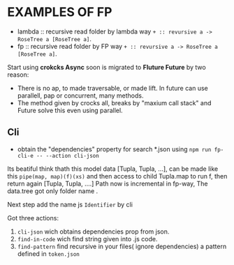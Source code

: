 # EXAMPLES OF FP

* lambda :: recursive read folder  by lambda way  ```+ :: revursive a -> RoseTree a [RoseTree a]```.
* fp :: recursive read folder  by FP way  ```+ :: revursive a -> RoseTree a [RoseTree a]```.

Start using **crokcks Async** soon is migrated to **Fluture Future** by two reason:
- There is no ap, to made traversable, or made lift. In future can use parallell, pap or concurrent, many methods.
- The method given by crocks all, breaks by "maxium call stack" and Future solve this even using parallel.

## Cli 
* obtain the "dependencies" property for search *.json using ```npm run fp-cli-e -- --action cli-json```  

Its beatiful think thath this model data [Tupla, Tupla, ...], can be made like this
```pipe(map, map)(f)(xs)``` and then access to child Tupla.map to run f, then return again [Tupla, Tupla, ....]
Path now is incremental in fp-way, The data.tree got only folder name .

Next step add the name js ```Identifier```  by cli 


Got three actions: 
 1. ```cli-json``` wich obtains dependencies prop from json.
 1. ```find-in-code``` wich find string given into .js code.
 1. ```find-pattern``` find recursive in your files( ignore dependencies) a pattern defined in ```token.json```